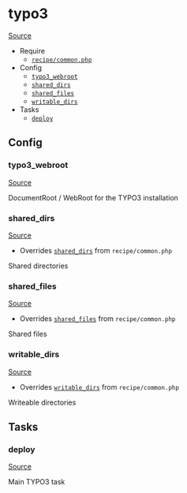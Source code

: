 <!-- DO NOT EDIT THIS FILE! -->
<!-- Instead edit recipe/typo3.php -->
<!-- Then run bin/docgen -->

# typo3

[Source](/recipe/typo3.php)



* Require
  * [`recipe/common.php`](/docs/recipe/common.md)
* Config
  * [`typo3_webroot`](#typo3_webroot)
  * [`shared_dirs`](#shared_dirs)
  * [`shared_files`](#shared_files)
  * [`writable_dirs`](#writable_dirs)
* Tasks
  * [`deploy`](#deploy)

## Config
### typo3_webroot
[Source](/recipe/typo3.php#L9)

DocumentRoot / WebRoot for the TYPO3 installation

### shared_dirs
[Source](/recipe/typo3.php#L32)

* Overrides [`shared_dirs`](/docs/recipe/common.md#shared_dirs) from `recipe/common.php`

Shared directories

### shared_files
[Source](/recipe/typo3.php#L41)

* Overrides [`shared_files`](/docs/recipe/common.md#shared_files) from `recipe/common.php`

Shared files

### writable_dirs
[Source](/recipe/typo3.php#L48)

* Overrides [`writable_dirs`](/docs/recipe/common.md#writable_dirs) from `recipe/common.php`

Writeable directories


## Tasks
### deploy
[Source](/recipe/typo3.php#L14)

Main TYPO3 task

